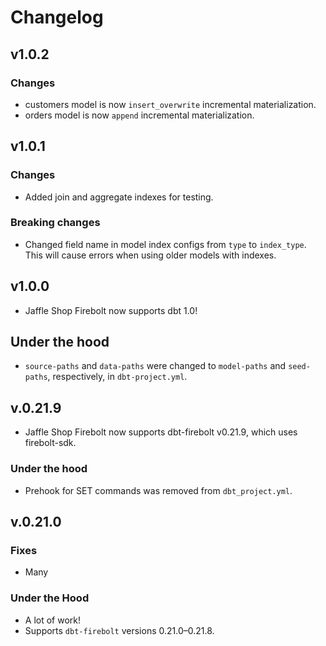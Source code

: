 # Changelog

## v1.0.2

### Changes

- customers model is now `insert_overwrite` incremental materialization.
- orders model is now `append` incremental materialization.

## v1.0.1

### Changes

- Added join and aggregate indexes for testing.

### Breaking changes

- Changed field name in model index configs from `type` to `index_type`. This will cause errors when using older models with indexes.

## v1.0.0

- Jaffle Shop Firebolt now supports dbt 1.0!

## Under the hood

- `source-paths` and `data-paths` were changed to `model-paths` and `seed-paths`, respectively, in `dbt-project.yml`.

## v.0.21.9

- Jaffle Shop Firebolt now supports dbt-firebolt v0.21.9, which uses firebolt-sdk.

### Under the hood

- Prehook for SET commands was removed from `dbt_project.yml`.

## v.0.21.0

### Fixes

- Many

### Under the Hood

- A lot of work!
- Supports `dbt-firebolt` versions 0.21.0–0.21.8.
